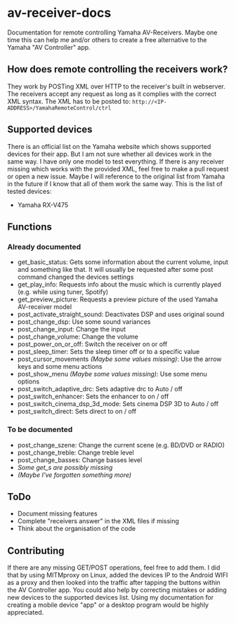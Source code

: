 # av-receiver-docs
Documentation for remote controlling Yamaha AV-Receivers. Maybe one time this can help me and/or others to create a free alternative to the Yamaha "AV Controller" app.

## How does remote controlling the receivers work?
They work by POSTing XML over HTTP to the receiver's built in webserver. The receivers accept any request as long as it complies with the correct XML syntax. The XML has to be posted to: ```http://<IP-ADDRESS>/YamahaRemoteControl/ctrl```

## Supported devices
There is an official list on the Yamaha website which shows supported devices for their app. But I am not sure whether all devices work in the same way. I have only one model to test everything. If there is any receiver missing which works with the provided XML, feel free to make a pull request or open a new issue. Maybe I will reference to the original list from Yamaha in the future if I know that all of them work the same way. This is the list of tested devices:

- Yamaha RX-V475

## Functions
### Already documented

- get_basic_status: Gets some information about the current volume, input and something like that. It will usually be requested after some post command changed the devices settings
- get_play_info: Requests info about the music which is currently played (e.g. while using tuner, Spotify)
- get_preview_picture: Requests a preview picture of the used Yamaha AV-receiver model
- post_activate_straight_sound: Deactivates DSP and uses original sound
- post_change_dsp: Use some sound variances
- post_change_input: Change the input
- post_change_volume: Change the volume
- post_power_on_or_off: Switch the receiver on or off
- post_sleep_timer: Sets the sleep timer off or to a specific value
- post_cursor_movements *(Maybe some values missing)*: Use the arrow keys and some menu actions
- post_show_menu *(Maybe some values missing)*: Use some menu options
- post_switch_adaptive_drc: Sets adaptive drc to Auto / off
- post_switch_enhancer: Sets the enhancer to on / off
- post_switch_cinema_dsp_3d_mode: Sets cinema DSP 3D to Auto / off
- post_switch_direct: Sets direct to on / off

### To be documented

- post_change_szene: Change the current scene (e.g. BD/DVD or RADIO)
- post_change_treble: Change treble level
- post_change_basses: Change basses level
- *Some get_s are possibly missing*
- *(Maybe I've forgotten something more)*

## ToDo

- Document missing features
- Complete "receivers answer" in the XML files if missing
- Think about the organisation of the code

## Contributing
If there are any missing GET/POST operations, feel free to add them. I did that by using MITMproxy on Linux, added the devices IP to the Android WIFI as a proxy and then looked into the traffic after tapping the buttons within the AV Controller app. You could also help by correcting mistakes or adding new devices to the supported devices list. Using my documentation for creating a mobile device "app" or a desktop program would be highly appreciated.
